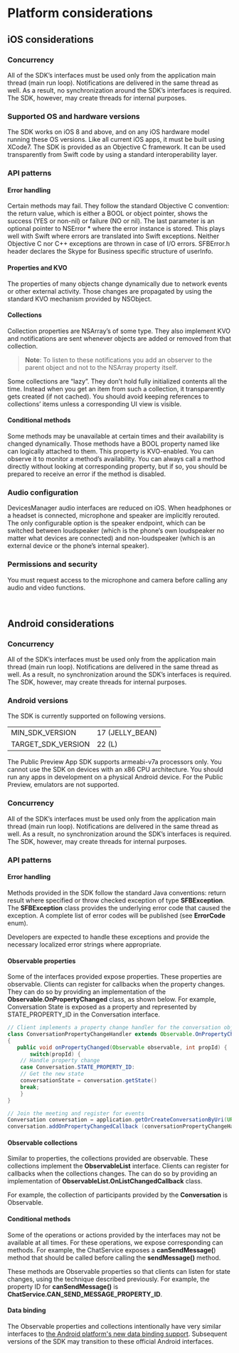 # Platform considerations
## iOS considerations

### Concurrency

All of the SDK’s interfaces must be used only from the application main thread (main run loop). Notifications are delivered in the same thread as well.  As a result, no synchronization around the SDK’s interfaces is required.  The SDK, however, may create threads for internal purposes.

### Supported OS and hardware versions

The SDK works on iOS 8 and above, and on any iOS hardware model running these OS versions.
Like all current iOS apps, it must be built using XCode7.
The SDK is provided as an Objective C framework. It can be used transparently from Swift code by using a standard interoperability layer.

### API patterns

#### Error handling

Certain methods may fail. They follow the standard Objective C convention: the return value, which is either a BOOL or object pointer, shows the success (YES or non-nil) or failure (NO or nil).  The last parameter is an optional pointer to NSError * where the error instance is stored. This plays well with Swift where errors are translated into Swift exceptions. Neither Objective C nor C++ exceptions are thrown in case of I/O errors.
SFBError.h header declares the Skype for Business specific structure of userInfo.

#### Properties and KVO

The properties of many objects change dynamically due to network events or other external activity. Those changes are propagated by using the standard KVO mechanism provided by NSObject.

#### Collections

Collection properties are NSArray’s of some type. They also implement KVO and notifications are sent whenever objects are added or removed from that collection. 

>**Note**: To listen to these notifications you add an observer to the parent object and not to the NSArray property itself.

Some collections are “lazy”. They don’t hold fully initialized contents all the time. Instead when you get an item from such a collection, it transparently gets created (if not cached). You should avoid keeping references to collections’ items unless a corresponding UI view is visible.

#### Conditional methods

Some methods may be unavailable at certain times and their availability is changed dynamically. Those methods have a BOOL property named like can<DoSomething> logically attached to them. This property is KVO-enabled. You can observe it to monitor a method’s availability. You can always call a method directly without looking at corresponding property, but if so, you should be prepared to receive an error if the method is disabled.

### Audio configuration

DevicesManager audio interfaces are reduced on iOS. When headphones or a headset is connected, microphone and speaker are implicitly rerouted. The only configurable option is the speaker endpoint, which can be switched between loudspeaker (which is the phone’s own loudspeaker no matter what devices are connected) and non-loudspeaker (which is an external device or the phone’s internal speaker).

### Permissions and security

You must request access to the microphone and camera before calling any audio and video functions.

 
## Android considerations

### Concurrency

All of the SDK’s interfaces must be used only from the application main thread (main run loop). Notifications are delivered in the same thread as well.  As a result, no synchronization around the SDK’s interfaces is required.  The SDK, however, may create threads for internal purposes.

### Android versions 

The SDK is currently supported on following versions.

|||
|:-----|:-----|
|MIN_SDK_VERSION|17 (JELLY_BEAN)|
|TARGET_SDK_VERSION|22 (L)|

The Public Preview App SDK supports armeabi-v7a processors only. You cannot use the SDK on devices with an x86 CPU architecture. You should run any apps in development on a physical Android device. For the Public Preview, emulators are not supported.
 
 ### Concurrency

All of the SDK’s interfaces must be used only from the application main thread (main run loop). Notifications are delivered in the same thread as well.  As a result, no synchronization around the SDK’s interfaces is required.  The SDK, however, may create threads for internal purposes.

### API patterns

#### Error handling

Methods provided in the SDK follow the standard Java conventions: return result where specified or throw checked exception of type **SFBException**. The **SFBException** class provides the underlying error code that caused the exception. A complete list of error codes will be published  (see **ErrorCode** enum). 

Developers are expected to handle these exceptions and provide the necessary localized error strings where appropriate.

#### Observable properties

Some of the interfaces provided expose properties. These properties are observable. Clients can register for callbacks when the property changes. They can do so by providing an implementation of the **Observable.OnPropertyChanged** class, as shown below. 
For example, Conversation State is exposed as a property and represented by STATE\_PROPERTY_ID in the Conversation interface.

```java
// Client implements a property change handler for the conversation object. E.g. 
class ConversationPropertyChangeHandler extends Observable.OnPropertyChangedCallback 
{
   public void onPropertyChanged(Observable observable, int propId) {
       switch(propId) {
	// Handle property change
	case Conversation.STATE_PROPERTY_ID:
	// Get the new state	
	conversationState = conversation.getState()
	break;
	}	
}

// Join the meeting and register for events
Conversation conversation = application.getOrCreateConversationByUri(URI);
conversation.addOnPropertyChangedCallback (conversationPropertyChangeHandlerInstance);
```


#### Observable collections

Similar to properties, the collections provided are observable. These collections implement the **ObservableList** interface. Clients can register for callbacks when the collections changes. The can do so by providing an implementation of **ObservableList.OnListChangedCallback** class.

For example, the collection of participants provided by the **Conversation** is Observable.

#### Conditional methods

Some of the operations or actions provided by the interfaces may not be available at all times. For these operations, we expose corresponding can<doSomeThing> methods.   For example, the ChatService exposes a **canSendMessage(**) method that should be called before calling the **sendMessage()** method.

These methods are Observable properties so that clients can listen for state changes, using the technique described previously.  For example, the property ID for **canSendMessage()** is  **ChatService.CAN_SEND_MESSAGE_PROPERTY_ID**.

#### Data binding

The Observable properties and collections intentionally have very similar interfaces to [the Android platform's new data binding support](https://developer.android.com/tools/data-binding/guide.html).  Subsequent versions of the SDK may transition to these official Android interfaces.



